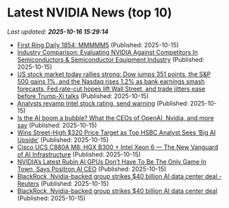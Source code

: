 # Latest NVIDIA News (top 10)
_Last updated: **2025-10-16 15:29:14**_

- [First Ring Daily 1854: MMMMM5](https://www.thurrott.com/podcasts/328392/first-ring-daily-1854-mmmmm5) (Published: 2025-10-15)
- [Industry Comparison: Evaluating NVIDIA Against Competitors In Semiconductors & Semiconductor Equipment Industry](https://biztoc.com/x/b7a0a9ed8705bc16) (Published: 2025-10-15)
- [US stock market today rallies strong: Dow jumps 351 points, the S&P 500 gains 1%, and the Nasdaq rises 1.2% as bank earnings smash forecasts, Fed rate-cut hopes lift Wall Street, and trade jitters ease before Trump-Xi talks](https://economictimes.indiatimes.com/news/international/us/us-stock-market-today-rallies-strong-dow-jumps-351-points-the-sp-500-gains-1-and-the-nasdaq-rises-1-2-as-bank-earnings-smash-forecasts-fed-rate-cut-hopes-lift-wall-street-and-trade-jitters-ease-before-trump-xi-talks/articleshow/124582313.cms) (Published: 2025-10-15)
- [Analysts revamp Intel stock rating, send warning](https://www.thestreet.com/technology/analysts-revamp-intel-stock-rating-send-warning) (Published: 2025-10-15)
- [Is the AI boom a bubble? What the CEOs of OpenAI, Nvidia, and more say](https://biztoc.com/x/583ca38c5a733fd9) (Published: 2025-10-15)
- [Wins Street-High $320 Price Target as Top HSBC Analyst Sees ‘Big AI Upside’](https://biztoc.com/x/31eddfd1385cd0b8) (Published: 2025-10-15)
- [Cisco UCS C880A M8: HGX B300 + Intel Xeon 6 — The New Vanguard of AI Infrastructure](https://blogs.cisco.com/partner/cisco-ucs-c880a-m8-hgx-b300-intel-xeon-6-the-new-vanguard-of-ai-infrastructure) (Published: 2025-10-15)
- [NVIDIA’s Latest Rubin AI GPUs Don’t Have To Be The Only Game In Town, Says Positron AI CEO](https://wccftech.com/nvidias-latest-rubin-ai-gpus-dont-have-to-be-the-only-game-in-town-says-positron-ai-ceo/) (Published: 2025-10-15)
- [BlackRock, Nvidia-backed group strikes $40 billion AI data center deal - Reuters](https://slashdot.org/firehose.pl?op=view&amp;id=179799640) (Published: 2025-10-15)
- [BlackRock, Nvidia-backed group strikes $40 billion AI data center deal](https://biztoc.com/x/727c78cac955ba3e) (Published: 2025-10-15)
